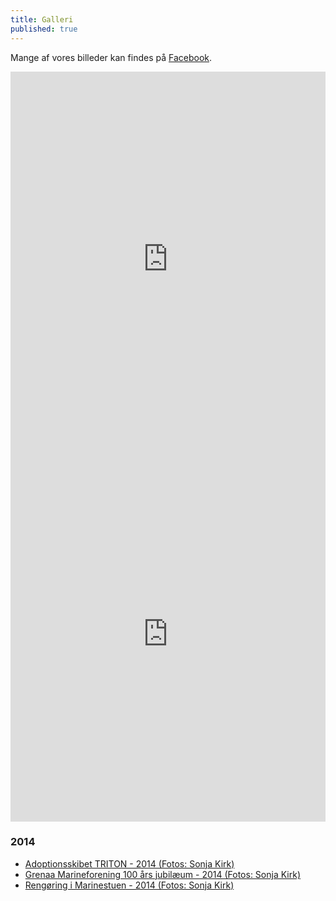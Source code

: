```yaml
---
title: Galleri
published: true
---
```


Mange af vores billeder kan findes på [Facebook](https://www.facebook.com/grenaamarineforening).

<iframe src="https://drive.google.com/embeddedfolderview?id=0BwKZbD8HG_2LQ3Jyd21ySXhWRmM#grid" style="width:100%; height:600px; border:0;"></iframe>

<iframe src="https://docs.google.com/folder/d/0BwKZbD8HG_2LQ3Jyd21ySXhWRmM/preview?rm=minimal" style="width:100%; height:600px; border:0;"></iframe>

### 2014
* [Adoptionsskibet TRITON - 2014  (Fotos: Sonja Kirk)](http://www.grenaamarineforening.dk/galleri_serie/Triton2014/index.html)
* [Grenaa Marineforening 100 års jubilæum - 2014  (Fotos: Sonja Kirk)](http://www.grenaamarineforening.dk/galleri_serie/Triton2014/index.html)
* [Rengøring i Marinestuen - 2014  (Fotos: Sonja Kirk)](http://www.grenaamarineforening.dk/galleri_serie/Triton2014/index.html)
